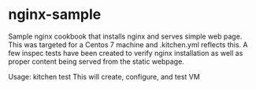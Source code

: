 # nginx-sample

Sample nginx cookbook that installs nginx and serves simple web page. This was targeted for a Centos 7 machine and .kitchen.yml reflects this. A few inspec tests have been created to verify nginx installation as well as proper content being served from the static webpage.

Usage: kitchen test
This will create, configure, and test VM	